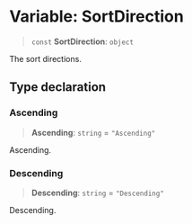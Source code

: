 # Variable: SortDirection

> `const` **SortDirection**: `object`

The sort directions.

## Type declaration

### Ascending

> **Ascending**: `string` = `"Ascending"`

Ascending.

### Descending

> **Descending**: `string` = `"Descending"`

Descending.
